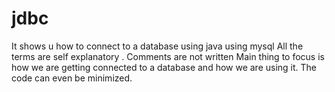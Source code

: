 # jdbc
It shows u how to connect to a database using java using mysql 
All the terms are self explanatory . 
Comments are not written 
Main thing to focus is how we are getting connected to  a database and how we are using it.
The code can even be minimized.
